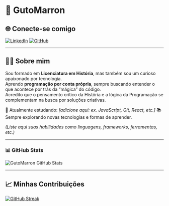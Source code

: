 # 👋 GutoMarron

## 🌐 Conecte-se comigo

[![LinkedIn](https://img.shields.io/badge/LinkedIn-0077B5?style=for-the-badge&logo=linkedin&logoColor=white)](https://www.linkedin.com/in/gustavo-marron-menezes-273b2966/)
[![GitHub](https://img.shields.io/badge/GitHub-GutoMarron-100000?style=for-the-badge&logo=github&logoColor=white)](https://github.com/GutoMarron)

---

## 👨‍🏫 Sobre mim

Sou formado em **Licenciatura em História**, mas também sou um curioso apaixonado por tecnologia.  
Aprendo **programação por conta própria**, sempre buscando entender o que acontece por trás da “mágica” do código.  
Acredito que o pensamento crítico da História e a lógica da Programação se complementam na busca por soluções criativas.

🚀 Atualmente estudando: *[adicione aqui: ex. JavaScript, Git, React, etc.]*
📚 Sempre explorando novas tecnologias e formas de aprender.

*(Liste aqui suas habilidades como linguagens, frameworks, ferramentas, etc.)*

---

### 📊 GitHub Stats

![GutoMarron GitHub Stats](https://github-readme-stats.vercel.app/api?username=GutoMarron&show_icons=true&theme=orange&hide_title=true)

---

## 📈 Minhas Contribuições

[![GitHub Streak](https://streak-stats.demolab.com?user=GutoMarron&theme=orange&hide_border=true)](https://git.io/streak-stats)

